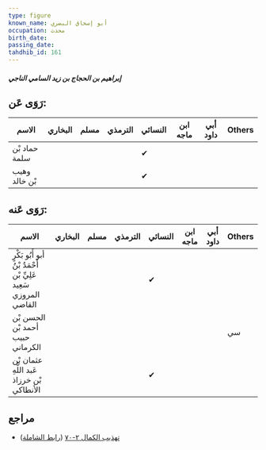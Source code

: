 ```yaml
---
type: figure
known_name: أبو إسحاق البصري
occupation: محدث
birth_date:
passing_date:
tahdhib_id: 161
---
```

##### إبراهيم بن الحجاج بن زيد السامي الناجي

## رَوَى عَن:
| الاسم         | البخاري | مسلم | الترمذي | النسائي | ابن ماجه | أبي داود | Others |
| ------------- | ------- | ---- | ------- | ------- | -------- | -------- | ------ |
| حماد بْن سلمة |         |      |         | ✔       |          |          |        |
| وهيب بْن خالد |         |      |         | ✔       |          |          |        |
## رَوَى عَنه:
| الاسم                                                            | البخاري | مسلم | الترمذي | النسائي | ابن ماجه | أبي داود | Others |
| ---------------------------------------------------------------- | ------- | ---- | ------- | ------- | -------- | -------- | ------ |
| أبو أَبُو بَكْرٍ أَحْمَدُ بْنُ عَلِيِّ بْن سَعِيد المروزي القاضي |         |      |         | ✔       |          |          |        |
| الحسن بْن أحمد بْن حبيب الكرماني                                 |         |      |         |         |          |          | سي     |
| عثمان بْن عَبد اللَّهِ بْن خرزاذ الأنطاكي                        |         |      |         | ✔       |          |          |        |
## مراجع
- [تهذيب الكمال ٢-٧٠](obsidian://open?vault=Tahdhib-al-Kamal&file=Figures/١٦١-إبراهيم%20بن%20الحجاج%20بن%20زيد%20السامي%20الناجي) ([رابط الشاملة](https://shamela.ws/book/3722/551))